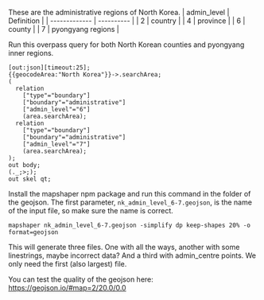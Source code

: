 These are the administrative regions of North Korea.
| admin_level | Definition |
| ------------- | ---------- |
| 2 | country |
| 4 | province |
| 6 | county |
| 7 | pyongyang regions |

Run this overpass query for both North Korean counties and pyongyang inner regions.
```
[out:json][timeout:25];
{{geocodeArea:"North Korea"}}->.searchArea;
(
  relation
  	["type"="boundary"]
  	["boundary"="administrative"]
  	["admin_level"="6"]
  	(area.searchArea);
  relation
  	["type"="boundary"]
  	["boundary"="administrative"]
  	["admin_level"="7"]
  	(area.searchArea);
);
out body;
(._;>;);
out skel qt;
```

Install the mapshaper npm package and run this command in the folder of the geojson. The first parameter, `nk_admin_level_6-7.geojson`, is the name of the input file, so make sure the name is correct.
```
mapshaper nk_admin_level_6-7.geojson -simplify dp keep-shapes 20% -o format=geojson
```

This will generate three files. One with all the ways, another with some linestrings, maybe incorrect data? And a third with admin_centre points. We only need the first (also largest) file.

You can test the quality of the geojson here: https://geojson.io/#map=2/20.0/0.0